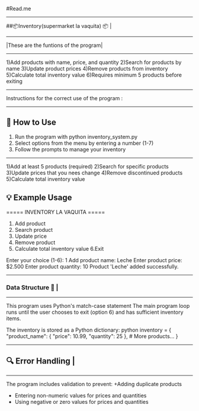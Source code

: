 #Read.me

*************************************
##📦Inventory(supermarket la vaquita) 📦 |
*************************************
|These are the funtions of the program|
**************************************
1)Add products with name, price, and quantity
2)Search for products by name
3)Update product prices
4)Remove products from inventory
5)Calculate total inventory value
6)Requires minimum 5 products before exiting

***********************************************
Instructions for the correct use of the program :
***********************************************
 ## 🚀 How to Use
 1. Run the program with python inventory_system.py
2. Select options from the menu by entering a number (1-7)
3. Follow the prompts to manage your inventory
***********************************************
1)Add at least 5 products (required)
2)Search for specific products
3)Update prices that you nees change
4)Remove discontinued products
5)Calculate total inventory value
## 💡 Example Usage
===== INVENTORY LA VAQUITA =====
1. Add product
2. Search product
3. Update price
4. Remove product
5. Calculate total inventory value
6.Exit

Enter your choice (1-6): 1
Add product name: Leche
Enter product price: $2.500
Enter product quantity: 10
Product 'Leche' added successfully.

**********************************************
### Data Structure 📝                          |
**********************************************
This program uses Python's match-case statement
The main program loop runs until the user chooses to exit (option 6) 
and has sufficient inventory items.

The inventory is stored as a Python dictionary:
python
inventory = {
    "product_name": {
        "price": 10.99,
        "quantity": 25
    },
    # More products...
}
**********************************************
## 🔍 Error Handling                         |
**********************************************
The program includes validation to prevent:
 +Adding duplicate products
 + Entering non-numeric values for prices and quantities
 + Using negative or zero values for prices and quantities


